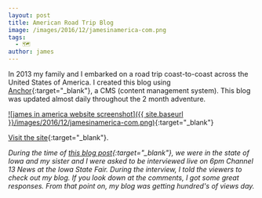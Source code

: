```yaml
---
layout: post
title: American Road Trip Blog
image: /images/2016/12/jamesinamerica-com.png
tags:
  - 🗺
author: james
---
```


In 2013 my family and I embarked on a road trip coast-to-coast across the United States of America. I created this blog using [Anchor](https://anchorcms.com){:target="_blank"}, a CMS (content management system). This blog was updated almost daily throughout the 2 month adventure.

[![james in america website screenshot]({{ site.baseurl }}/images/2016/12/jamesinamerica-com.png)](../america/){:target="_blank"}

[Visit the site](../jamesinamerica/){:target="_blank"}.

*During the time of [this blog post](../jamesinamerica/blog/heart-of-america.html){:target="_blank"}, we were in the state of Iowa and my sister and I were asked to be interviewed live on 6pm Channel 13 News at the Iowa State Fair. During the interview, I told the viewers to check out my blog. If you look down at the comments, I got some great responses. From that point on, my blog was getting hundred's of views day.*
